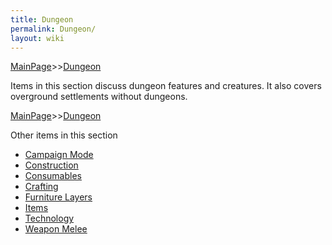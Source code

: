 ```yaml
---
title: Dungeon
permalink: Dungeon/
layout: wiki
---
```


[MainPage](/keeperrl_wiki/ "wikilink")>>[Dungeon](/keeperrl_wiki/Dungeon "wikilink")

Items in this section discuss dungeon features and creatures.
It also covers overground settlements without dungeons.

[MainPage](/keeperrl_wiki/ "wikilink")>>[Dungeon](/keeperrl_wiki/Dungeon "wikilink")

Other items in this section
-    [Campaign Mode](/keeperrl_wiki/Campaign_Mode "wikilink")
-    [Construction](/keeperrl_wiki/Construction "wikilink")
-    [Consumables](/keeperrl_wiki/Consumables "wikilink")
-    [Crafting](/keeperrl_wiki/Crafting "wikilink")
-    [Furniture Layers](/keeperrl_wiki/Furniture_Layers "wikilink")
-    [Items](/keeperrl_wiki/Items "wikilink")
-    [Technology](/keeperrl_wiki/Technology "wikilink")
-    [Weapon Melee](/keeperrl_wiki/Weapon_Melee "wikilink")
